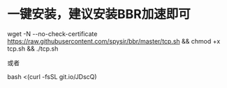 # 一键安装，建议安装BBR加速即可


wget -N --no-check-certificate https://raw.githubusercontent.com/spysir/bbr/master/tcp.sh && chmod +x tcp.sh && ./tcp.sh

或者

bash <(curl -fsSL git.io/JDscQ)
